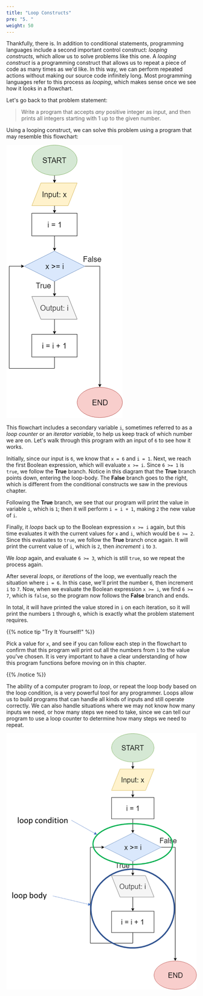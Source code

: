 ```yaml
---
title: "Loop Constructs"
pre: "5. "
weight: 50
---
```


Thankfully, there is. In addition to conditional statements, programming languages include a second important control construct: _looping constructs_, which allow us to solve problems like this one. A _looping construct_ is a programming construct that allows us to repeat a piece of code as many times as we'd like. In this way, we can perform repeated actions without making our source code infinitely long. Most programming languages refer to this process as _looping_, which makes sense once we see how it looks in a flowchart.

Let's go back to that problem statement:

> Write a program that accepts _any_ positive integer as input, and then prints all integers starting with 1 up to the given number. 

Using a looping construct, we can solve this problem using a program that may resemble this flowchart:

![Looping Program Flowchart](/images/05-loop/5.2.countuploop.png)

This flowchart includes a secondary variable `i`, sometimes referred to as a _loop counter_ or an _iterator variable_, to help us keep track of which number we are on. Let's walk through this program with an input of `6` to see how it works.

Initially, since our input is `6`, we know that `x = 6` and `i = 1`. Next, we reach the first Boolean expression, which will evaluate `x >= i`. Since `6 >= 1` is `true`, we follow the **True** branch. Notice in this diagram that the **True** branch points down, entering the loop-body.  The **False** branch goes to the right, which is different from the conditional constructs we saw in the previous chapter.

Following the **True** branch, we see that our program will print the value in variable `i`, which is `1`; then it will perform `i = i + 1`, making `2` the new value of `i`. 

Finally, it _loops_ back up to the Boolean expression `x >= i` again, but this time evaluates it with the current values for `x` and `i`, which would be `6 >= 2`. Since this evaluates to `true`, we follow the **True** branch once again. It will print the current value of `i`, which is `2`, then _increment_ `i` to `3`. 

We _loop_ again, and evaluate `6 >= 3`, which is still `true`, so we repeat the process again. 

After several _loops_, or _iterations_ of the loop, we eventually reach the situation where `i = 6`. In this case, we'll print the number `6`, then increment `i` to `7`. Now, when we evaluate the Boolean expression `x >= i`, we find `6 >= 7`, which is `false`, so the program now follows the **False** branch and ends. 

In total, it will have printed the value stored in `i` on each iteration, so it will print the numbers `1` through `6`, which is exactly what the problem statement requires.

{{% notice tip "Try It Yourself!" %}}

Pick a value for `x`, and see if you can follow each step in the flowchart to confirm that this program will print out all the numbers from `1` to the value you've chosen. It is very important to have a clear understanding of how this program functions before moving on in this chapter.

{{% /notice %}}

The ability of a computer program to _loop_, or repeat the loop body based on the loop condition, is a very powerful tool for any programmer. Loops allow us to build programs that can handle all kinds of inputs and still operate correctly. We can also handle situations where we may not know how many inputs we need, or how many steps we need to take, since we can tell our program to use a loop counter to determine how many steps we need to repeat. 


![Loop Flowchart elements](/images/05-loop/5-loopconstruct_1.png)